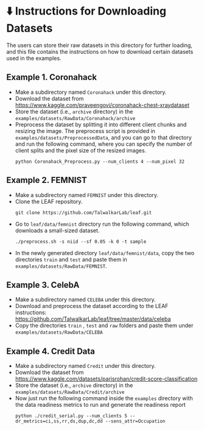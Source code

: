 # ⬇️ Instructions for Downloading Datasets
The users can store their raw datasets in this directory for further loading, and this file contains the instructions on how to download certain datasets used in the examples.

## Example 1. Coronahack

- Make a subdirectory named ``Coronahack`` under this directory.
- Download the dataset from https://www.kaggle.com/praveengovi/coronahack-chest-xraydataset 
- Store the dataset (i.e., `archive` directory) in the ``examples/datasets/RawData/Coronahack/archive`` 
- Preprocess the dataset by splitting it into different client chunks and resizing the image. The preprocess script is provided in `examples/datasets/PreprocessedData`, and you can go to that directory and run the following command, where you can specify the number of client splits and the pixel size of the resized images.
    ```
    python Coronahack_Preprocess.py --num_clients 4 --num_pixel 32
    ```

## Example 2. FEMNIST

- Make a subdirectory named ``FEMNIST`` under this directory.
- Clone the LEAF repository.
    ```
    git clone https://github.com/TalwalkarLab/leaf.git
    ```
- Go to ``leaf/data/femnist`` directory run the following command, which downloads a small-sized dataset.
    ```
    ./preprocess.sh -s niid --sf 0.05 -k 0 -t sample
    ```
- In the newly generated directory ``leaf/data/femnist/data``, copy the two directories ``train`` and ``test`` and paste them in ``examples/datasets/RawData/FEMNIST``.
 

## Example 3. CelebA
- Make a subdirectory named ``CELEBA`` under this directory.
- Download and preprocess the dataset according to the LEAF instructions: https://github.com/TalwalkarLab/leaf/tree/master/data/celeba
- Copy the directories ``train`` , ``test`` and ``raw`` folders and paste them under ``examples/datasets/RawData/CELEBA``

## Example 4. Credit Data

- Make a subdirectory named ``Credit`` under this directory.
- Download the dataset from https://www.kaggle.com/datasets/parisrohan/credit-score-classification
- Store the dataset (i.e., `archive` directory) in the ``examples/datasets/RawData/Credit/archive`` 
- Now just run the following command inside the ``examples`` directory with the data readiness metrics to run and generate the readiness report
    ```
    python ./credit_serial.py --num_clients 5 --dr_metrics=ci,ss,rr,ds,dup,dc,dd --sens_attr=Occupation
    ```